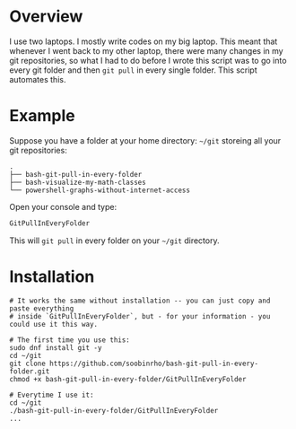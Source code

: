 # Overview

I use two laptops. I mostly write codes on my big laptop. This meant that whenever
I went back to my other laptop, there were many changes in my git repositories,
so what I had to do before I wrote this script was to go into every git folder and 
then `git pull` in every single folder. This script automates this.
 
# Example

Suppose you have a folder at your home directory: `~/git` storeing all your
git repositories:

    .
    ├── bash-git-pull-in-every-folder
    ├── bash-visualize-my-math-classes
    └── powershell-graphs-without-internet-access

Open your console and type:
```bash
GitPullInEveryFolder
```
This will `git pull` in every folder on your `~/git` directory.

# Installation

```
# It works the same without installation -- you can just copy and paste everything 
# inside `GitPullInEveryFolder`, but - for your information - you could use it this way.

# The first time you use this:
sudo dnf install git -y
cd ~/git
git clone https://github.com/soobinrho/bash-git-pull-in-every-folder.git
chmod +x bash-git-pull-in-every-folder/GitPullInEveryFolder

# Everytime I use it:
cd ~/git
./bash-git-pull-in-every-folder/GitPullInEveryFolder
...
